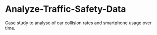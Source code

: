 # Analyze-Traffic-Safety-Data
Case study to analyse of car collision rates and smartphone usage over time.
